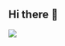 ## Hi there 👋

<img src="https://skillicons.dev/icons?i=html,css,laravel,vuejs,figma,git,angular,docker,kubernetes"/>
